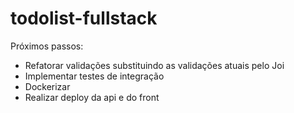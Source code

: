 # todolist-fullstack

Próximos passos:
 - Refatorar validações substituindo as validações atuais pelo Joi
 - Implementar testes de integração
 - Dockerizar
 - Realizar deploy da api e do front
